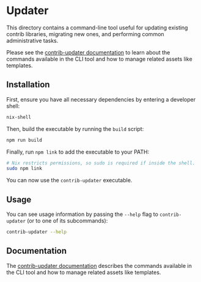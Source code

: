 # Updater

This directory contains a command-line tool useful for updating existing contrib libraries, migrating new ones, and performing common administrative tasks.

Please see the [contrib-updater documentation](./docs) to learn about the commands available in the CLI tool and how to manage related assets like templates.

## Installation

First, ensure you have all necessary dependencies by entering a developer shell:

```sh
nix-shell
```

Then, build the executable by running the `build` script:

```sh
npm run build
```

Finally, run `npm link` to add the executable to your PATH:

```sh
# Nix restricts permissions, so sudo is required if inside the shell.
sudo npm link
```

You can now use the `contrib-updater` executable.

## Usage

You can see usage information by passing the `--help` flag to `contrib-updater` (or to one of its subcommands):

```sh
contrib-updater --help
```

## Documentation

The [contrib-updater documentation](./docs) describes the commands available in the CLI tool and how to manage related assets like templates.

